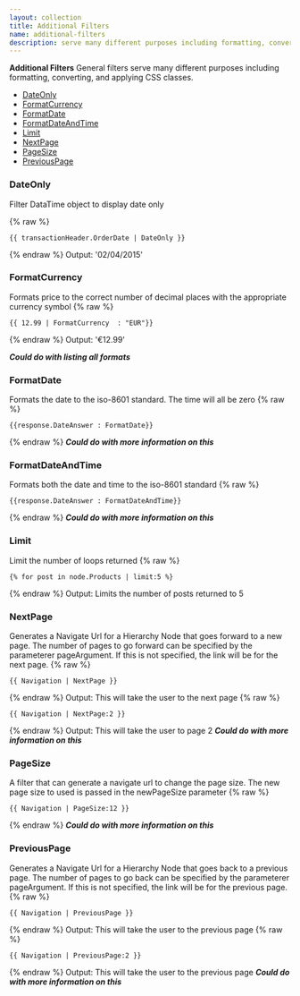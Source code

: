 ```yaml
---
layout: collection
title: Additional Filters
name: additional-filters
description: serve many different purposes including formatting, converting, and applying CSS classes
---
```


**Additional Filters**
General filters serve many different purposes including formatting, converting, and applying CSS classes.

* [DateOnly](#dateonly) 
* [FormatCurrency](#formatcurrency) 
* [FormatDate](#formatdate) 
* [FormatDateAndTime](#formatdateandtime) 
* [Limit](#limit) 
* [NextPage](#nxtpage) 
* [PageSize](#pagesize) 
* [PreviousPage](#previouspage) 

<a name="dateonly"></a>
### DateOnly 
Filter DataTime object to display date only

{% raw %}
```liquid
{{ transactionHeader.OrderDate | DateOnly }}
```
{% endraw %}
Output: '02/04/2015'

<a name="formatcurrency"></a>
### FormatCurrency 
Formats price to the correct number of decimal places with the appropriate currency symbol
{% raw %}
```liquid
{{ 12.99 | FormatCurrency  : "EUR"}}
```
{% endraw %}
Output: '€12.99'

*__Could do with listing all formats__*

<a name="formatdate"></a>
### FormatDate 
Formats the date to the iso-8601 standard. The time will all be zero
{% raw %}
```liquid
{{response.DateAnswer : FormatDate}}
```
{% endraw %}
*__Could do with more information on this__*

<a name="formatdateandtime"></a>
### FormatDateAndTime 
Formats both the date and time to the iso-8601 standard
{% raw %}
```liquid
{{response.DateAnswer : FormatDateAndTime}}
```
{% endraw %}
*__Could do with more information on this__*

<a name="limit"></a>
### Limit 
Limit the number of loops returned
{% raw %}
```liquid
{% for post in node.Products | limit:5 %}   
```
{% endraw %}
Output: Limits the number of posts returned to 5

<a name="nxtpage"></a>
### NextPage 
Generates a Navigate Url for a Hierarchy Node that goes forward to a new page. The number of pages to go forward can be specified by the parameterer pageArgument. If this is not specified, the link will be for the next page.
{% raw %}
```liquid
{{ Navigation | NextPage }}
```
{% endraw %}
Output: This will take the user to the next page
{% raw %}
```liquid
{{ Navigation | NextPage:2 }}
```
{% endraw %}
Output: This will take the user to page 2
*__Could do with more information on this__*

<a name="pagesize"></a>
### PageSize 
A filter that can generate a navigate url to change the page size. The new page size to used is passed in the newPageSize parameter
{% raw %}
```liquid
{{ Navigation | PageSize:12 }}
```
{% endraw %}
*__Could do with more information on this__*

<a name="previouspage"></a>
### PreviousPage 
Generates a Navigate Url for a Hierarchy Node that goes back to a previous page. The number of pages to go back can be specified by the parameterer pageArgument. If this is not specified, the link will be for the previous page.
{% raw %}
```liquid
{{ Navigation | PreviousPage }}
```
{% endraw %}
Output: This will take the user to the previous page
{% raw %}
```liquid
{{ Navigation | PreviousPage:2 }}
```
{% endraw %}
Output: This will take the user to the previous page
*__Could do with more information on this__*
